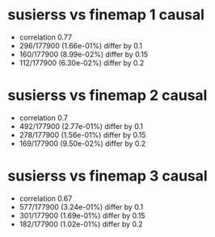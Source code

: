 # susierss vs finemap  1 causal

- correlation 0.77
- 296/177900 (1.66e-01%) differ by 0.1
- 160/177900 (8.99e-02%) differ by 0.15
- 112/177900 (6.30e-02%) differ by 0.2


# susierss vs finemap  2 causal

- correlation 0.7
- 492/177900 (2.77e-01%) differ by 0.1
- 278/177900 (1.56e-01%) differ by 0.15
- 169/177900 (9.50e-02%) differ by 0.2


# susierss vs finemap  3 causal

- correlation 0.67
- 577/177900 (3.24e-01%) differ by 0.1
- 301/177900 (1.69e-01%) differ by 0.15
- 182/177900 (1.02e-01%) differ by 0.2


